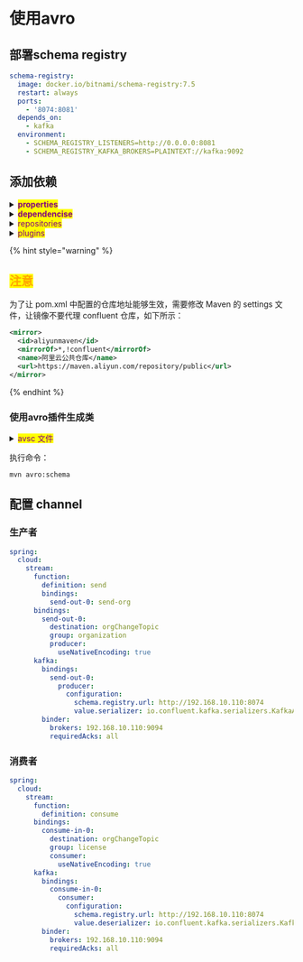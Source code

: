 # 使用avro

## 部署schema registry

```yaml
schema-registry:
  image: docker.io/bitnami/schema-registry:7.5
  restart: always
  ports:
    - '8074:8081'
  depends_on:
    - kafka
  environment:
    - SCHEMA_REGISTRY_LISTENERS=http://0.0.0.0:8081
    - SCHEMA_REGISTRY_KAFKA_BROKERS=PLAINTEXT://kafka:9092
```

## 添加依赖

<details>

<summary><mark style="color:purple;"><strong>properties</strong></mark></summary>

```xml
<confluent.version>5.2.0</confluent.version>
<avro.version>1.11.3</avro.version>
```

</details>

<details>

<summary><mark style="color:purple;"><strong>dependencise</strong></mark></summary>

<pre class="language-xml"><code class="lang-xml"><strong>&#x3C;dependency>
</strong>    &#x3C;groupId>org.apache.avro&#x3C;/groupId>
    &#x3C;artifactId>avro&#x3C;/artifactId>
    &#x3C;version>${avro.version}&#x3C;/version>
&#x3C;/dependency>
&#x3C;dependency>
    &#x3C;groupId>io.confluent&#x3C;/groupId>
    &#x3C;artifactId>kafka-streams-avro-serde&#x3C;/artifactId>
    &#x3C;version>${confluent.version}&#x3C;/version>
&#x3C;/dependency>
&#x3C;dependency>
    &#x3C;groupId>io.confluent&#x3C;/groupId>
    &#x3C;artifactId>kafka-avro-serializer&#x3C;/artifactId>
    &#x3C;version>${confluent.version}&#x3C;/version>
    &#x3C;exclusions>
        &#x3C;exclusion>
            &#x3C;groupId>org.slf4j&#x3C;/groupId>
            &#x3C;artifactId>slf4j-api&#x3C;/artifactId>
        &#x3C;/exclusion>
        &#x3C;exclusion>
            &#x3C;groupId>org.slf4j&#x3C;/groupId>
            &#x3C;artifactId>slf4j-log4j12&#x3C;/artifactId>
        &#x3C;/exclusion>
    &#x3C;/exclusions>
&#x3C;/dependency>
</code></pre>

</details>

<details>

<summary><mark style="color:purple;">repositories</mark></summary>

```xml
<repository>
    <id>confluent</id>
    <url>https://packages.confluent.io/maven/</url>
</repository>
```

</details>

<details>

<summary><mark style="color:purple;">plugins</mark></summary>

```
<plugin>
    <groupId>org.apache.avro</groupId>
    <artifactId>avro-maven-plugin</artifactId>
    <version>${avro.version}</version>
    <configuration>
        <sourceDirectory>src/main/resources/avro</sourceDirectory>
        <outputDirectory>src/main/java</outputDirectory>
    </configuration>
    <executions>
        <execution>
            <phase>generate-sources</phase>
            <goals>
                <goal>schema</goal>
                <goal>protocol</goal>
                <goal>idl-protocol</goal>
            </goals>
        </execution>
    </executions>
</plugin>
```

</details>

{% hint style="warning" %}
## <mark style="color:orange;">注意</mark>

为了让 pom.xml 中配置的仓库地址能够生效，需要修改 Maven 的 settings 文件，让镜像不要代理 confluent 仓库，如下所示：

```xml
<mirror>
  <id>aliyunmaven</id>
  <mirrorOf>*,!confluent</mirrorOf>
  <name>阿里云公共仓库</name>
  <url>https://maven.aliyun.com/repository/public</url>
</mirror>
```
{% endhint %}

### 使用avro插件生成类

<details>

<summary><mark style="color:purple;">avsc 文件</mark></summary>

```json
{
  "namespace": "com.study.organization.model",
  "type": "record",
  "name": "OrganizationChangeModel",
  "fields": [
    {
      "name": "typeName",
      "type": "string"
    },
    {
      "name": "action",
      "type": "string"
    },
    {
      "name": "organizationId",
      "type": "string"
    },
    {
      "name": "correlationId",
      "type": ["null", "string"],
      "default": null
    }
  ]
}
```

</details>

执行命令：

```properties
mvn avro:schema
```

## 配置 channel

### 生产者

```yaml
spring:
  cloud:
    stream:
      function:
        definition: send
        bindings:
          send-out-0: send-org
      bindings:
        send-out-0:
          destination: orgChangeTopic
          group: organization
          producer:
            useNativeEncoding: true
      kafka:
        bindings:
          send-out-0:
            producer:
              configuration:
                schema.registry.url: http://192.168.10.110:8074
                value.serializer: io.confluent.kafka.serializers.KafkaAvroSerializer
        binder:
          brokers: 192.168.10.110:9094
          requiredAcks: all
```

### 消费者

```yaml
spring:
  cloud:
    stream:
      function:
        definition: consume
      bindings:
        consume-in-0:
          destination: orgChangeTopic
          group: license
          consumer:
            useNativeEncoding: true
      kafka:
        bindings:
          consume-in-0:
            consumer:
              configuration:
                schema.registry.url: http://192.168.10.110:8074
                value.deserializer: io.confluent.kafka.serializers.KafkaAvroDeserializer
        binder:
          brokers: 192.168.10.110:9094
          requiredAcks: all
```
